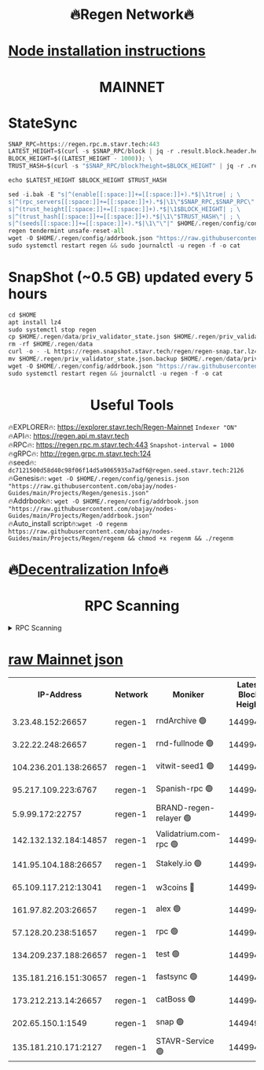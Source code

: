 <h1 align="center"> 🔥Regen Network🔥</h1>

[Node installation instructions](https://github.com/obajay/nodes-Guides/tree/main/Projects/Regen)
=
<h1 align="center"> MAINNET</h1>

# StateSync
```python
SNAP_RPC=https://regen.rpc.m.stavr.tech:443
LATEST_HEIGHT=$(curl -s $SNAP_RPC/block | jq -r .result.block.header.height); \
BLOCK_HEIGHT=$((LATEST_HEIGHT - 1000)); \
TRUST_HASH=$(curl -s "$SNAP_RPC/block?height=$BLOCK_HEIGHT" | jq -r .result.block_id.hash)

echo $LATEST_HEIGHT $BLOCK_HEIGHT $TRUST_HASH

sed -i.bak -E "s|^(enable[[:space:]]+=[[:space:]]+).*$|\1true| ; \
s|^(rpc_servers[[:space:]]+=[[:space:]]+).*$|\1\"$SNAP_RPC,$SNAP_RPC\"| ; \
s|^(trust_height[[:space:]]+=[[:space:]]+).*$|\1$BLOCK_HEIGHT| ; \
s|^(trust_hash[[:space:]]+=[[:space:]]+).*$|\1\"$TRUST_HASH\"| ; \
s|^(seeds[[:space:]]+=[[:space:]]+).*$|\1\"\"|" $HOME/.regen/config/config.toml
regen tendermint unsafe-reset-all
wget -O $HOME/.regen/config/addrbook.json "https://raw.githubusercontent.com/obajay/nodes-Guides/main/Projects/Regen/addrbook.json"
sudo systemctl restart regen && sudo journalctl -u regen -f -o cat
```
# SnapShot (~0.5 GB) updated every 5 hours
```python
cd $HOME
apt install lz4
sudo systemctl stop regen
cp $HOME/.regen/data/priv_validator_state.json $HOME/.regen/priv_validator_state.json.backup
rm -rf $HOME/.regen/data
curl -o - -L https://regen.snapshot.stavr.tech/regen/regen-snap.tar.lz4 | lz4 -c -d - | tar -x -C $HOME/.regen --strip-components 2
mv $HOME/.regen/priv_validator_state.json.backup $HOME/.regen/data/priv_validator_state.json
wget -O $HOME/.regen/config/addrbook.json "https://raw.githubusercontent.com/obajay/nodes-Guides/main/Projects/Regen/addrbook.json"
sudo systemctl restart regen && journalctl -u regen -f -o cat
```

 <h1 align="center"> Useful Tools</h1>

🔥EXPLORER🔥:     https://explorer.stavr.tech/Regen-Mainnet        `Indexer "ON"` \
🔥API🔥:          https://regen.api.m.stavr.tech \
🔥RPC🔥:          https://regen.rpc.m.stavr.tech:443              `Snapshot-interval = 1000` \
🔥gRPC🔥:         http://regen.grpc.m.stavr.tech:124 \
🔥seed🔥:      `dc7121500d58d40c98f06f14d5a9065935a7adf6@regen.seed.stavr.tech:2126` \
🔥Genesis🔥:   `wget -O $HOME/.regen/config/genesis.json "https://raw.githubusercontent.com/obajay/nodes-Guides/main/Projects/Regen/genesis.json"` \
🔥Addrbook🔥:  `wget -O $HOME/.regen/config/addrbook.json "https://raw.githubusercontent.com/obajay/nodes-Guides/main/Projects/Regen/addrbook.json"` \
🔥Auto_install script🔥:`wget -O regenm https://raw.githubusercontent.com/obajay/nodes-Guides/main/Projects/Regen/regenm && chmod +x regenm && ./regenm`

🔥[Decentralization Info](https://github.com/obajay/StateSync-snapshots/tree/main/Projects/Regen/Decentralization)🔥
=
<h1 align="center"> RPC Scanning</h1>

<details>
<summary>RPC Scanning</summary>

<h2 align="center"> We scan nodes in real time every 4 hours. And we provide the final result of RPC endpoints.
We cannot influence the operation of these nodes in any way. </h2>


```python
If Voting Power is higher than 0 --> then the Node is a validator of the network and may be subject to attack and be a potential threat to the chain.
```
```python
We marked such validators with a red symbol
```

</details>

[raw Mainnet json](https://rpc-check.regenm.stavr.tech/regenm/rpc-regenm-result.json)
=


<table><tr><th>IP-Address</th><th>Network</th><th>Moniker</th><th>Latest Block Height</th><th>Earliest Block Height</th><th>Catching Up</th><th>Tx Index</th><th>Voting Power</th><th>Scan Time</th></tr><tr><td>3.23.48.152:26657</td><td>regen-1</td><td>rndArchive 🟢</td><td>14499445</td><td>1</td><td>False</td><td>on</td><td>0</td><td>2024-02-01T09:12:37.353751619UTC</td></tr><tr><td>3.22.22.248:26657</td><td>regen-1</td><td>rnd-fullnode 🟢</td><td>14499445</td><td>4134001</td><td>False</td><td>on</td><td>0</td><td>2024-02-01T09:12:34.524775549UTC</td></tr><tr><td>104.236.201.138:26657</td><td>regen-1</td><td>vitwit-seed1 🟢</td><td>14499440</td><td>8943001</td><td>False</td><td>on</td><td>0</td><td>2024-02-01T09:12:04.234941641UTC</td></tr><tr><td>95.217.109.223:6767</td><td>regen-1</td><td>Spanish-rpc 🟢</td><td>14499447</td><td>10068001</td><td>False</td><td>on</td><td>0</td><td>2024-02-01T09:12:53.757776095UTC</td></tr><tr><td>5.9.99.172:22757</td><td>regen-1</td><td>BRAND-regen-relayer 🟢</td><td>14499448</td><td>10782501</td><td>False</td><td>on</td><td>0</td><td>2024-02-01T09:12:54.337067467UTC</td></tr><tr><td>142.132.132.184:14857</td><td>regen-1</td><td>Validatrium.com-rpc 🟢</td><td>14499447</td><td>11175001</td><td>False</td><td>on</td><td>0</td><td>2024-02-01T09:12:54.012293896UTC</td></tr><tr><td>141.95.104.188:26657</td><td>regen-1</td><td>Stakely.io 🟢</td><td>14499443</td><td>13442501</td><td>False</td><td>on</td><td>0</td><td>2024-02-01T09:12:23.301027395UTC</td></tr><tr><td>65.109.117.212:13041</td><td>regen-1</td><td>w3coins 🔴</td><td>14499454</td><td>13499454</td><td>False</td><td>off</td><td>23978791930</td><td>2024-02-01T09:13:34.904836272UTC</td></tr><tr><td>161.97.82.203:26657</td><td>regen-1</td><td>alex 🟢</td><td>14499446</td><td>13992001</td><td>False</td><td>on</td><td>0</td><td>2024-02-01T09:12:42.793017808UTC</td></tr><tr><td>57.128.20.238:51657</td><td>regen-1</td><td>rpc 🟢</td><td>14499447</td><td>13992001</td><td>False</td><td>on</td><td>0</td><td>2024-02-01T09:12:47.236258435UTC</td></tr><tr><td>134.209.237.188:26657</td><td>regen-1</td><td>test 🟢</td><td>14499449</td><td>13992001</td><td>False</td><td>on</td><td>0</td><td>2024-02-01T09:13:03.094844024UTC</td></tr><tr><td>135.181.216.151:30657</td><td>regen-1</td><td>fastsync 🟢</td><td>14499446</td><td>14457001</td><td>False</td><td>off</td><td>0</td><td>2024-02-01T09:12:42.396784881UTC</td></tr><tr><td>173.212.213.14:26657</td><td>regen-1</td><td>catBoss 🟢</td><td>14499445</td><td>14478001</td><td>False</td><td>on</td><td>0</td><td>2024-02-01T09:12:37.668520913UTC</td></tr><tr><td>202.65.150.1:1549</td><td>regen-1</td><td>snap 🟢</td><td>14494960</td><td>14493839</td><td>False</td><td>on</td><td>0</td><td>2024-02-01T09:13:40.023044916UTC</td></tr><tr><td>135.181.210.171:2127</td><td>regen-1</td><td>STAVR-Service 🟢</td><td>14499452</td><td>14498001</td><td>False</td><td>on</td><td>0</td><td>2024-02-01T09:13:22.131376052UTC</td></tr></table>